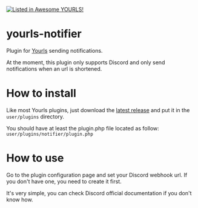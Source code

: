 [![Listed in Awesome YOURLS!](https://img.shields.io/badge/Awesome-YOURLS-C5A3BE)](https://github.com/YOURLS/awesome-yourls/)

# yourls-notifier
Plugin for [Yourls](https://yourls.org/) sending notifications.

At the moment, this plugin only supports Discord and only send notifications when an url is shortened.

# How to install
Like most Yourls plugins, just download the [latest release](https://github.com/SosthenG/yourls-notifier/releases/latest) and put it in the `user/plugins` directory.

You should have at least the plugin.php file located as follow: `user/plugins/notifier/plugin.php`

# How to use
Go to the plugin configuration page and set your Discord webhook url. If you don't have one, you need to create it first.

It's very simple, you can check Discord official documentation if you don't know how.
